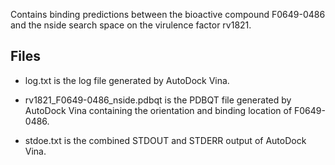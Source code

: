 Contains binding predictions between the bioactive compound F0649-0486 and the nside search space on the virulence factor rv1821.

## Files

- log.txt is the log file generated by AutoDock Vina.

- rv1821_F0649-0486_nside.pdbqt is the PDBQT file generated by AutoDock Vina containing the orientation and binding location of F0649-0486.

- stdoe.txt is the combined STDOUT and STDERR output of AutoDock Vina.

